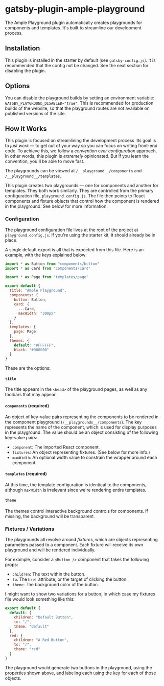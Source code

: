 # gatsby-plugin-ample-playground

The Ample Playground plugin automatically creates playgrounds for components and templates. It's built to streamline our development process.

## Installation

This plugin is installed in the starter by default (see `gatsby-config.js`). It is recommended that the config not be changed. See the next section for disabling the plugin.

## Options

You can disable the playground builds by setting an environment variable: `GATSBY_PLAYGROUND_DISABLED="true"`. This is recommended for production builds of the website, so that the playground routes are not available on published versions of the site.

## How it Works

This plugin is focused on streamlining the development process. Its goal is to _just work_ — to get out of your way so you can focus on writing front-end code. To achieve this, we follow a _convention over configuration_ approach. In other words, this plugin is _extremely_ opinionated. But if you learn the convention, you'll be able to move fast.

The playgrounds can be viewed at `/__playground__/components` and `/__playground__/templates`.

This plugin creates two playgrounds — one for components and another for templates. They both work similarly. They are controlled from the primary configuration file, `playground.config.js`. The file then points to React components and fixture objects that control how the component is rendered in the playground. See below for more information.

### Configuration

The playground configuration file lives at the root of the project at `playground.config.js`. If you're using the starter kit, it should already be in place.

A single default export is all that is expected from this file. Here is an example, with the keys explained below:

```js
import * as Button from "components/button"
import * as Card from "components/card"

import * as Page from "templates/page"

export default {
  title: "Ample Playground",
  components: {
    button: Button,
    card: {
      ...Card,
      maxWidth: "300px"
    }
  },
  templates: {
    page: Page
  },
  themes: {
    default: "#FFFFFF",
    black: "#000000"
  }
}
```

These are the options:

#### `title`

The title appears in the `<head>` of the playground pages, as well as any toolbars that may appear.

#### `components` (required)

An object of key-value pairs representing the components to be rendered in the component playground (`/__playgrounds__/components`). The key represents the name of the component, which is used for display purposes in the playground. The value should be an object consisting of the following key-value pairs:

- `component`: The imported React component.
- `fixtures`: An object representing fixtures. (See below for more info.)
- `maxWidth`: An optional width value to constrain the wrapper around each component.

#### `templates` (required)

At this time, the template configuration is identical to the components, although `maxWidth` is irrelevant since we're rendering entire templates.

#### `theme`

The themes control interactive background controls for components. If missing, the background will be transparent.

### Fixtures / Variations

The playgrounds all revolve around _fixtures_, which are objects representing parameters passed to a component. Each fixture will receive its own playground and will be rendered individually.

For example, consider a `<Button />` component that takes the following props:

- `children`: The text within the button.
- `to`: The `href` attribute, or the target of clicking the button.
- `theme`: The background color of the button.

I might want to show two variations for a button, in which case my fixtures file would look something like this:

```js
export default {
  default: {
    children: "Default Button",
    to: "/",
    theme: "default"
  },
  red: {
    children: "A Red Button",
    to: "/",
    theme: "red"
  }
}
```

The playground would generate two buttons in the playground, using the properties shown above, and labeling each using the key for each of those objects.

